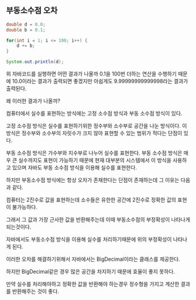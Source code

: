 ## 부동소수점 오차

```java
double d = 0.0;
double b = 0.1;

for(int i = 1; i <= 100; i++) {
    d += b;
}

System.out.println(d);
```

위 자바코드를 실행하면 어떤 결과가 나올까 0.1을 100번 더하는 연산을 수행하기 때문에 10.0이라는 결과가 출력되면 좋겠지만 아쉽게도 9.99999999999998라는 결과가 출력된다.



왜 이러한 결과가 나올까?



컴퓨터에서 실수를 표현하는 방식에는 고정 소수점 방식과 부동 소수점 방식이 있다.

고정 소수점 방식은 실수를 표현하기위한 정수부와 소수부로 공간을 나눈 방식이다. 이 방식은 정수부와 소수부의 자릿수가 크지 않아 표현할 수 있는 범위가 적다는 단점이 있다.

부동 소수점 방식은 가수부와 지수부로 나누어 실수를 표현한다. 부동 소수점 방식은 매우 큰 실수까지도 표현이 가능하기 때문에 현재 대부분의 시스템에서 이 방식을 사용하고 있으며 자바도 부동 소수점 방식을 이용해 실수를 표현한다.

하지만 부동소수점 방식에는 항상 오차가 존재한다는 단점이 존재하는데 그 이유는 다음과 같다.



컴퓨터는 2진수로 값을 표현하는데 소수들은 유한한 공간에 2진수로 정확한 값의 표현이 불가능하다.

그래서 그 값과 가장 근사한 값을 반환해주는데 이때 부동소수점의 부정확성이 나타나게 되는것이다.

자바에서도 부동소수점 방식을 이용해 실수를 처리하기때문에 위의 부정확성이 나타나게 된다.



이러한 오차를 해결하기위해서 자바에서는 BigDecimal이라는 클래스를 제공한다.

하지만 BigDecimal같은 경우 많은 공간을 차지하기 때문에 효율이 좋지 못하다.

만약 실수를 처리해야하고 정확한 값을 반환해야 하는경우 정수형을 가지고 계산한 결과를 반환해주는 것이 좋다.

